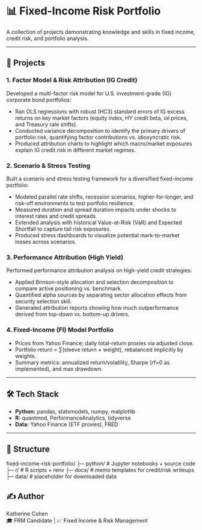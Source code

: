 # 📊 Fixed-Income Risk Portfolio

A collection of projects demonstrating knowledge and skills in fixed income, credit risk, and portfolio analysis.  


---

## 🚀 Projects

### 1. Factor Model & Risk Attribution (IG Credit) 
Developed a multi-factor risk model for U.S. investment-grade (IG) corporate bond portfolios:
- Ran OLS regressions with robust (HC3) standard errors of IG excess returns on key market factors (equity index, HY        credit beta, oil prices, and Treasury rate shifts).
- Conducted variance decomposition to identify the primary drivers of portfolio risk, quantifying factor contributions      vs. idiosyncratic risk.
- Produced attribution charts to highlight which macro/market exposures explain IG credit risk in different market          regimes.
  
### 2. Scenario & Stress Testing
Built a scenario and stress testing framework for a diversified fixed-income portfolio:
- Modeled parallel rate shifts, recession scenarios, higher-for-longer, and risk-off environments to test portfolio         resilience.
- Measured duration and spread duration impacts under shocks to interest rates and credit spreads.
- Extended analysis with historical Value-at-Risk (VaR) and Expected Shortfall to capture tail risk exposures.
- Produced stress dashboards to visualize potential mark-to-market losses across scenarios.
  
### 3. Performance Attribution (High Yield)
Performed performance attribution analysis on high-yield credit strategies:
- Applied Brinson-style allocation and selection decomposition to compare active positioning vs. benchmark.
- Quantified alpha sources by separating sector allocation effects from security selection skill.
- Generated attribution reports showing how much outperformance derived from top-down vs. bottom-up drivers.

### 4. Fixed-Income (FI) Model Portfolio 
- Prices from Yahoo Finance; daily total-return proxies via adjusted close.
- Portfolio return = ∑(sleeve return × weight), rebalanced implicitly by weights.
- Summary metrics: annualized return/volatility, Sharpe (rf=0 as implemented), and max drawdown.
---

## 🛠️ Tech Stack
- **Python:** pandas, statsmodels, numpy, matplotlib  
- **R:** quantmod, PerformanceAnalytics, tidyverse  
- **Data:** Yahoo Finance (ETF proxies), FRED  

---

## 📂 Structure
fixed-income-risk-portfolio/
├─ python/ # Jupyter notebooks + source code
├─ r/ # R scripts + renv
├─ docs/ # memo templates for credit/risk writeups
├─ data/ # placeholder for downloaded data

## ✍️ Author
Katherine Cohen  
🎓 FRM Candidate | 📈 Fixed Income & Risk Management





